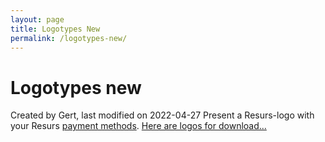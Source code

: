 ```yaml
---
layout: page
title: Logotypes New
permalink: /logotypes-new/
---
```


# Logotypes new 
Created by Gert, last modified on 2022-04-27
Present a Resurs-logo with your Resurs [payment
methods](Concepts-and-Domain_950279.html#ConceptsandDomain-Anchor_PaymentMethods).
[Here are logos for
download...](https://www.resursbank.se/om-oss/press-media/bildbank)
